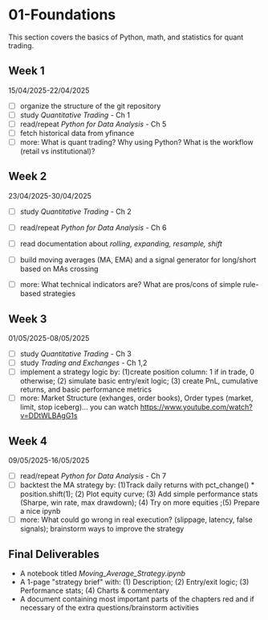 # 01-Foundations

This section covers the basics of Python, math, and statistics for quant trading.

## Week 1
15/04/2025-22/04/2025

- [ ] organize the structure of the git repository
- [ ] study *Quantitative Trading* - Ch 1
- [ ] read/repeat *Python for Data Analysis* - Ch 5
- [ ] fetch historical data from yfinance
- [ ] more: What is quant trading? Why using Python? What is the workflow (retail vs institutional)?

## Week 2
23/04/2025-30/04/2025
 
- [ ] study *Quantitative Trading* - Ch 2
- [ ] read/repeat *Python for Data Analysis* - Ch 6
- [ ] read documentation about *rolling, expanding, resample, shift*
- [ ] build moving averages (MA, EMA) and a signal generator for long/short based on MAs crossing 
- [ ] more: What technical indicators are? What are pros/cons of simple rule-based strategies


## Week 3
01/05/2025-08/05/2025 

- [ ] study *Quantitative Trading* - Ch 3
- [ ] study *Trading and Exchanges* - Ch 1,2
- [ ] implement a strategy logic by: (1)create position column: 1 if in trade, 0 otherwise; (2) simulate basic entry/exit logic; (3) create PnL, cumulative returns, and basic performance metrics 
- [ ] more: Market Structure (exhanges, order books), Order types (market, limit, stop iceberg)... you can watch https://www.youtube.com/watch?v=DDtWLBAgG1s

## Week 4
09/05/2025-16/05/2025

- [ ] read/repeat *Python for Data Analysis* - Ch 7
- [ ] backtest the MA strategy by: (1)Track daily returns with pct_change() * position.shift(1); (2) Plot equity curve; (3) Add simple performance stats (Sharpe, win rate, max drawdown); (4) Try on more equities ;(5) Prepare a nice ipynb
- [ ] more: What could go wrong in real execution? (slippage, latency, false signals); brainstorm ways to improve the strategy

## Final Deliverables
- A notebook titled *Moving_Average_Strategy.ipynb*
- A 1-page "strategy brief" with: (1) Description; (2) Entry/exit logic; (3) Performance stats; (4) Charts & commentary
- A document containing most important parts of the chapters red and if necessary of the extra questions/brainstorm activities
